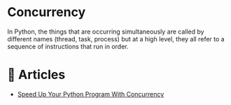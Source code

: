 # Concurrency

In Python, the things that are occurring simultaneously are called by different names (thread, task, process) but at a high level, they all refer to a sequence of instructions that run in order.

# 📰 Articles

- [Speed Up Your Python Program With Concurrency](https://realpython.com/python-concurrency/)
